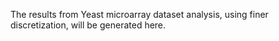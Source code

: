 The results from Yeast microarray dataset analysis, using finer discretization, will be generated here.
